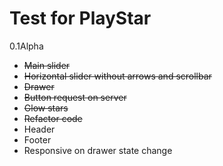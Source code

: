# Test for PlayStar

0.1Alpha
<ul>
<li><strike>Main slider</strike>
<li><strike>Horizontal slider without arrows and scrollbar</strike>
<li><strike>Drawer</strike>
<li><strike>Button request on server</strike>
<li><strike>Glow stars</strike>
<li><strike>Refactor code</strike>
<li>Header
<li>Footer
<li>Responsive on drawer state change

</ul>